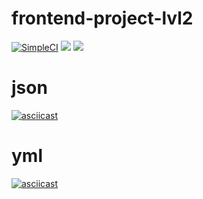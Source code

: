 # frontend-project-lvl2
[![SimpleCI](https://github.com/iamsorryprincess/frontend-project-lvl2/workflows/SimpleCI/badge.svg)](https://github.com/iamsorryprincess/frontend-project-lvl2/actions)
<a href="https://codeclimate.com/github/iamsorryprincess/frontend-project-lvl2/maintainability"><img src="https://api.codeclimate.com/v1/badges/13dc04908fb41b03515e/maintainability" /></a>
<a href="https://codeclimate.com/github/iamsorryprincess/frontend-project-lvl2/test_coverage"><img src="https://api.codeclimate.com/v1/badges/13dc04908fb41b03515e/test_coverage" /></a>

# json
[![asciicast](https://asciinema.org/a/sRU8RrhqaDIzCbKiUJvg6vNv7.png)](https://asciinema.org/a/sRU8RrhqaDIzCbKiUJvg6vNv7)

# yml
[![asciicast](https://asciinema.org/a/iorgEIKn37wuTO5KwaYuOtYHl.png)](https://asciinema.org/a/iorgEIKn37wuTO5KwaYuOtYHl)